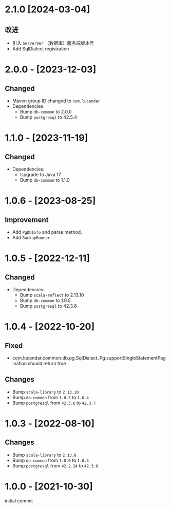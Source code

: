 # 2.1.0 [2024-03-04]
## 改进
- 引入 `ServerVer` （数据库）服务端版本号
- Add SqlDialect registration

# 2.0.0 - [2023-12-03]
## Changed
- Maven group ID changed to `com.lucendar`
- Dependencies
  - Bump `db-common` to 2.0.0
  - Bump `postgresql` to 42.5.4

# 1.1.0 - [2023-11-19]
## Changed
- Dependencies:
  - Upgrade to Java 17
  - Bump `db-common` to 1.1.0

# 1.0.6 - [2023-08-25]
## Improvement
- Add `PgDbInfo` and parse method.
- Add `BackupRunner`

# 1.0.5 - [2022-12-11]
## Changed
- Dependencies:
  - Bump `scala-reflect` to 2.13.10
  - Bump `db-common` to 1.0.5
  - Bump `postgresql` to 42.3.8

# 1.0.4 - [2022-10-20]
## Fixed
- com.lucendar.common.db.pg.SqlDialect_Pg.supportSingleStatementPagination should return true

## Changes
- Bump `scala-library` to `2.13.10`
- Bump `db-common` from `1.0.3` to `1.0.4`
- Bump `postgresql` from `42.3.6` to `42.3.7`


# 1.0.3 - [2022-08-10]
## Changes
- Bump `scala-library` to `2.13.8`
- Bump `db-common` from `1.0.0` to `1.0.3`
- Bump `postgresql` from `42.2.24` to `42.3.6`

# 1.0.0 - [2021-10-30]
initial commit
